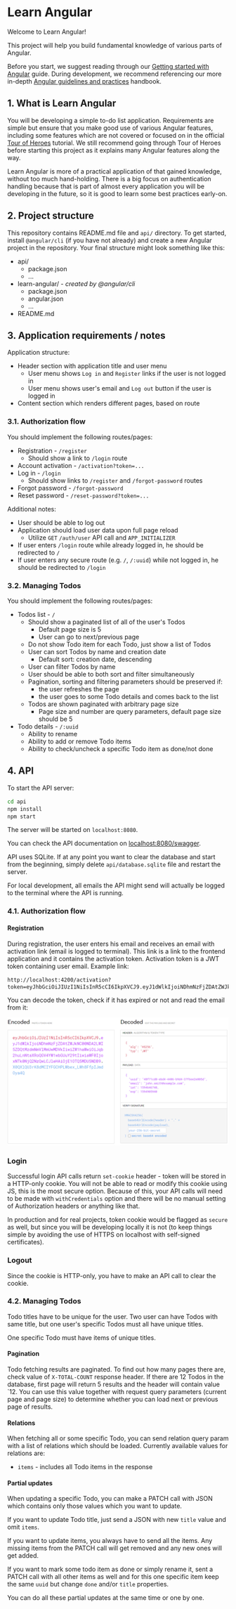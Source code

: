 # Learn Angular

Welcome to Learn Angular!

This project will help you build fundamental knowledge of various parts of Angular.

Before you start, we suggest reading through our [Getting started with Angular](https://infinum.com/handbook/books/frontend/angular/getting-started-with-angular) guide. During development, we recommend referencing our more in-depth [Angular guidelines and practices](https://infinum.com/handbook/books/frontend/angular/angular-guidelines-and-best-practices) handbook.

## 1. What is Learn Angular

You will be developing a simple to-do list application. Requirements are simple but ensure that you make good use of various Angular features, including some features which are not covered or focused on in the official [Tour of Heroes](https://angular.io/tutorial) tutorial. We still recommend going through Tour of Heroes before starting this project as it explains many Angular features along the way.

Learn Angular is more of a practical application of that gained knowledge, without too much hand-holding. There is a big focus on authentication handling because that is part of almost every application you will be developing in the future, so it is good to learn some best practices early-on.

## 2. Project structure

This repository contains README.md file and `api/` directory. To get started, install `@angular/cli` (if you have not already) and create a new Angular project in the repository. Your final structure might look something like this:

- api/
  - package.json
  - ...
- learn-angular/ - _created by @angular/cli_
  - package.json
  - angular.json
  - ...
- README.md

## 3. Application requirements / notes

Application structure:

- Header section with application title and user menu
  - User menu shows `Log in` and `Register` links if the user is not logged in
  - User menu shows user's email and `Log out` button if the user is logged in
- Content section which renders different pages, based on route

### 3.1. Authorization flow

You should implement the following routes/pages:

- Registration - `/register`
  - Should show a link to `/login` route
- Account activation - `/activation?token=...`
- Log in - `/login`
  - Should show links to `/register` and `/forgot-password` routes
- Forgot password - `/forgot-password`
- Reset password - `/reset-password?token=...`

Additional notes:
- User should be able to log out
- Application should load user data upon full page reload
  - Utilize `GET` `/auth/user` API call and `APP_INITIALIZER`
- If user enters `/login` route while already logged in, he should be redirected to `/`
- If user enters any secure route (e.g. `/`, `/:uuid`) while not logged in, he should be redirected to `/login`

### 3.2. Managing Todos

You should implement the following routes/pages:

- Todos list - `/`
  - Should show a paginated list of all of the user's Todos
    - Default page size is 5
    - User can go to next/previous page
  - Do not show Todo item for each Todo, just show a list of Todos
  - User can sort Todos by name and creation date
    - Default sort: creation date, descending
  - User can filter Todos by name
  - User should be able to both sort and filter simultaneously
  - Pagination, sorting and filtering parameters should be preserved if:
    - the user refreshes the page
    - the user goes to some Todo details and comes back to the list
  - Todos are shown paginated with arbitrary page size
    - Page size and number are query parameters, default page size should be 5
- Todo details - `/:uuid`
  - Ability to rename
  - Ability to add or remove Todo items
  - Ability to check/uncheck a specific Todo item as done/not done

## 4. API

To start the API server:

```bash
cd api
npm install
npm start
```

The server will be started on `localhost:8080`.

You can check the API documentation on [localhost:8080/swagger](http://localhost:8080/swagger).

API uses SQLite. If at any point you want to clear the database and start from the beginning, simply delete `api/database.sqlite` file and restart the server.

For local development, all emails the API might send will actually be logged to the terminal where the API is running.

### 4.1. Authorization flow

#### Registration

During registration, the user enters his email and receives an email with activation link (email is logged to terminal). This link is a link to the frontend application and it contains the activation token. Activation token is a JWT token containing user email. Example link:

```
http://localhost:4200/activation?token=eyJhbGciOiJIUzI1NiIsInR5cCI6IkpXVCJ9.eyJ1dWlkIjoiNDhmNzFjZDAtZWJkNC00NDA2LWI5ZDQtMzdmNmVlMmUwMDVkIiwiZW1haWwiOiJqb2huLnNtaXRoQGV4YW1wbGUuY29tIiwiaWF0IjoxNTk0NjQ2NzQwLCJleHAiOjE1OTQ5MDU5NDB9.X0QXlQU3rK8dMCIYFGCHPLWbex_LWh8FfpIJmdOya4Q
```

You can decode the token, check if it has expired or not and read the email from it:

![Decoded JWT activation token](./.assets/activation-token.png)

### Login

Successful login API calls return `set-cookie` header - token will be stored in a HTTP-only cookie. You will not be able to read or modify this cookie using JS, this is the most secure option. Because of this, your API calls will need to be made with `withCredentials` option and there will be no manual setting of Authorization headers or anything like that.

In production and for real projects, token cookie would be flagged as `secure` as well, but since you will be developing locally it is not (to keep things simple by avoiding the use of HTTPS on localhost with self-signed certificates).

### Logout

Since the cookie is HTTP-only, you have to make an API call to clear the cookie.

### 4.2. Managing Todos

Todo titles have to be unique for the user. Two user can have Todos with same title, but one user's specific Todos must all have unique titles.

One specific Todo must have items of unique titles.

#### Pagination

Todo fetching results are paginated. To find out how many pages there are, check value of `X-TOTAL-COUNT` response header. If there are 12 Todos in the database, first page will return 5 results and the header will contain value `12. You can use this value together with request query parameters (current page and page size) to determine whether you can load next or previous page of results.

#### Relations

When fetching all or some specific Todo, you can send relation query param with a list of relations which should be loaded. Currently available values for relations are:

- `items` - includes all Todo items in the response

#### Partial updates

When updating a specific Todo, you can make a PATCH call with JSON which contains only those values which you want to update.

If you want to update Todo title, just send a JSON with new `title` value and omit `items`.

If you want to update items, you always have to send all the items. Any missing items from the PATCH call will get removed and any new ones will get added.

If you want to mark some todo item as done or simply rename it, sent a PATCH call with all other items as well and for this one specific item keep the same `uuid` but change `done` and/or `title` properties.

You can do all these partial updates at the same time or one by one.
